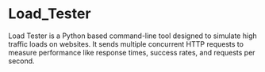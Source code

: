 # Load_Tester
Load Tester is a Python based command-line tool designed to simulate high traffic loads on websites. It sends multiple concurrent HTTP requests to measure performance like response times, success rates, and requests per second.
